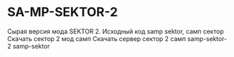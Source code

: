 # SA-MP-SEKTOR-2
Сырая версия мода SEKTOR 2.
Исходный код samp sektor, самп сектор
Скачать сектор 2 мод самп
Скачать сервер сектор 2 самп
samp-sektor-2
samp-sektor
